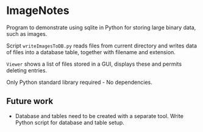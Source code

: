 # ImageNotes

Program to demonstrate using sqlite in Python for storing large binary data, such as images. 

Script `writeImagesToDB.py` reads files from current directory and writes data of files into a database table, together with filename and extension. 

`Viewer` shows a list of files stored in a GUI, displays these and permits deleting entries.

Only Python standard library required - No dependencies.

## Future work
- Database and tables need to be created with a separate tool. Write Python script for database and table setup.
